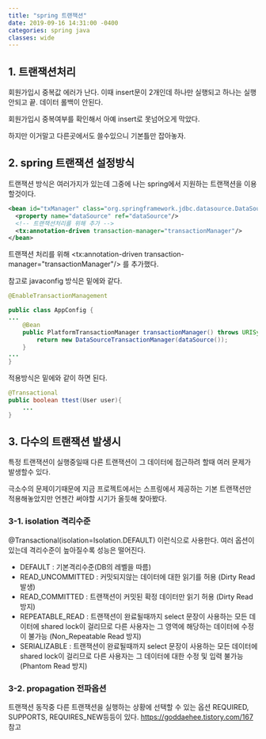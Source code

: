 ```yaml
---
title: "spring 트랜잭션"
date: 2019-09-16 14:31:00 -0400
categories: spring java
classes: wide
---
```


## 1. 트랜잭션처리

회원가입시 중복값 에러가 난다. 이때 insert문이 2개인데 하나만 실행되고 하나는 실행안되고 끝. 데이터 롤백이 안된다.

회원가입시 중복여부를 확인해서 아예 insert로 못넘어오게 막았다.

하지만 이거말고 다른곳에서도 쓸수있으니 기본틀만 잡아놓자.

## 2. spring 트랜잭션 설정방식

트랜잭션 방식은 여러가지가 있는데 그중에 나는 spring에서 지원하는 트랜잭션을 이용할것이다.

```xml
<bean id="txManager" class="org.springframework.jdbc.datasource.DataSourceTransactionManager">
  <property name="dataSource" ref="dataSource"/>
  <!-- 트랜잭션처리를 위해 추가 -->
  <tx:annotation-driven transaction-manager="transactionManager"/>
</bean>
```

트랜잭션 처리를 위해 <tx:annotation-driven transaction-manager="transactionManager"/> 를 추가했다.

참고로 javaconfig 방식은 밑에와 같다.

```java
@EnableTransactionManagement

public class AppConfig {
...
    @Bean
    public PlatformTransactionManager transactionManager() throws URISyntaxException, GeneralSecurityException, ParseException, IOException {
        return new DataSourceTransactionManager(dataSource());
    }
...
}
```

적용방식은 밑에와 같이 하면 된다.

```java
@Transactional
public boolean ttest(User user){
    ...
}
```

## 3. 다수의 트랜잭션 발생시

특정 트랜잭션이 실행중일때 다른 트랜잭션이 그 데이터에 접근하려 할때 여러 문제가 발생할수 있다.

극소수의 문제이기때문에 지금 프로젝트에서는 스프링에서 제공하는 기본 트랜잭션만 적용해놓았지만 언젠간 써야할 시기가 올듯해 찾아봤다.

### 3-1. isolation 격리수준

@Transactional(isolation=Isolation.DEFAULT) 이런식으로 사용한다.
여러 옵션이 있는데 격리수준이 높아질수록 성능은 떨어진다.

- DEFAULT : 기본격리수준(DB의 레벨을 따름)
- READ_UNCOMMITTED : 커밋되지않는 데이터에 대한 읽기를 허용 (Dirty Read 발생)
- READ_COMMITTED : 트랜잭션이 커밋된 확정 데이터만 읽기 허용 (Dirty Read 방지)
- REPEATABLE_READ : 트랜잭션이 완료될때까지 select 문장이 사용하는 모든 데이터에 shared lock이 걸리므로 다른 사용자는 그 영역에 해당하는 데이터에 수정이 불가능 (Non_Repeatable Read 방지)
- SERIALIZABLE : 트랜잭션이 완료될때까지 select 문장이 사용하는 모든 데이터에 shared lock이 걸리므로 다른 사용자는 그 데이터에 대한 수정 및 입력 불가능 (Phantom Read 방지)

### 3-2. propagation 전파옵션

트랜잭션 동작중 다른 트랜잭션을 실행하는 상황에 선택할 수 있는 옵션
REQUIRED, SUPPORTS, REQUIRES_NEW등등이 있다.
https://goddaehee.tistory.com/167 참고
